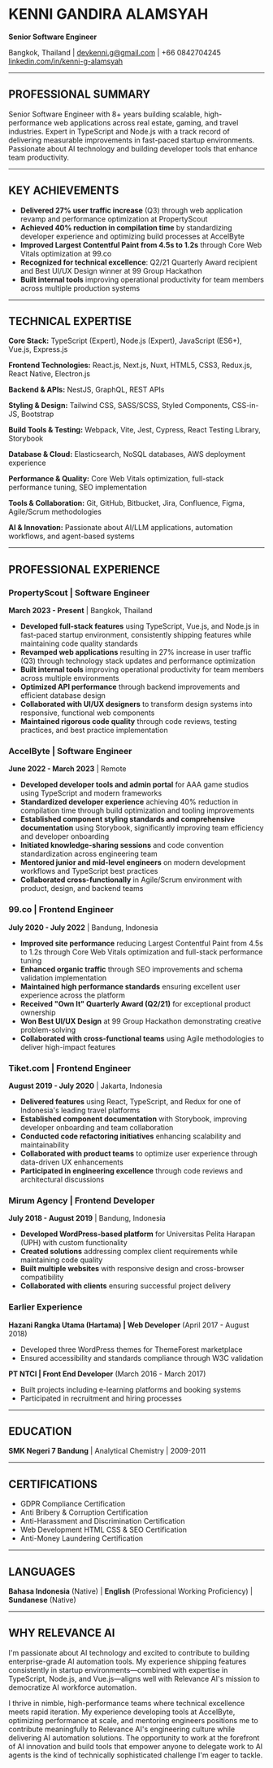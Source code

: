 # KENNI GANDIRA ALAMSYAH
**Senior Software Engineer**

Bangkok, Thailand | devkenni.g@gmail.com | +66 0842704245
[linkedin.com/in/kenni-g-alamsyah](https://www.linkedin.com/in/kenni-g-alamsyah)

---

## PROFESSIONAL SUMMARY

Senior Software Engineer with 8+ years building scalable, high-performance web applications across real estate, gaming, and travel industries. Expert in TypeScript and Node.js with a track record of delivering measurable improvements in fast-paced startup environments. Passionate about AI technology and building developer tools that enhance team productivity.

---

## KEY ACHIEVEMENTS

- **Delivered 27% user traffic increase** (Q3) through web application revamp and performance optimization at PropertyScout
- **Achieved 40% reduction in compilation time** by standardizing developer experience and optimizing build processes at AccelByte
- **Improved Largest Contentful Paint from 4.5s to 1.2s** through Core Web Vitals optimization at 99.co
- **Recognized for technical excellence**: Q2/21 Quarterly Award recipient and Best UI/UX Design winner at 99 Group Hackathon
- **Built internal tools** improving operational productivity for team members across multiple production systems

---

## TECHNICAL EXPERTISE

**Core Stack:** TypeScript (Expert), Node.js (Expert), JavaScript (ES6+), Vue.js, Express.js

**Frontend Technologies:** React.js, Next.js, Nuxt, HTML5, CSS3, Redux.js, React Native, Electron.js

**Backend & APIs:** NestJS, GraphQL, REST APIs

**Styling & Design:** Tailwind CSS, SASS/SCSS, Styled Components, CSS-in-JS, Bootstrap

**Build Tools & Testing:** Webpack, Vite, Jest, Cypress, React Testing Library, Storybook

**Database & Cloud:** Elasticsearch, NoSQL databases, AWS deployment experience

**Performance & Quality:** Core Web Vitals optimization, full-stack performance tuning, SEO implementation

**Tools & Collaboration:** Git, GitHub, Bitbucket, Jira, Confluence, Figma, Agile/Scrum methodologies

**AI & Innovation:** Passionate about AI/LLM applications, automation workflows, and agent-based systems

---

## PROFESSIONAL EXPERIENCE

### PropertyScout | Software Engineer
**March 2023 - Present** | Bangkok, Thailand

- **Developed full-stack features** using TypeScript, Vue.js, and Node.js in fast-paced startup environment, consistently shipping features while maintaining code quality standards
- **Revamped web applications** resulting in 27% increase in user traffic (Q3) through technology stack updates and performance optimization
- **Built internal tools** improving operational productivity for team members across multiple environments
- **Optimized API performance** through backend improvements and efficient database design
- **Collaborated with UI/UX designers** to transform design systems into responsive, functional web components
- **Maintained rigorous code quality** through code reviews, testing practices, and best practice implementation

### AccelByte | Software Engineer
**June 2022 - March 2023** | Remote

- **Developed developer tools and admin portal** for AAA game studios using TypeScript and modern frameworks
- **Standardized developer experience** achieving 40% reduction in compilation time through build optimization and tooling improvements
- **Established component styling standards and comprehensive documentation** using Storybook, significantly improving team efficiency and developer onboarding
- **Initiated knowledge-sharing sessions** and code convention standardization across engineering team
- **Mentored junior and mid-level engineers** on modern development workflows and TypeScript best practices
- **Collaborated cross-functionally** in Agile/Scrum environment with product, design, and backend teams

### 99.co | Frontend Engineer
**July 2020 - July 2022** | Bandung, Indonesia

- **Improved site performance** reducing Largest Contentful Paint from 4.5s to 1.2s through Core Web Vitals optimization and full-stack performance tuning
- **Enhanced organic traffic** through SEO improvements and schema validation implementation
- **Maintained high performance standards** ensuring excellent user experience across the platform
- **Received "Own It" Quarterly Award (Q2/21)** for exceptional product ownership
- **Won Best UI/UX Design** at 99 Group Hackathon demonstrating creative problem-solving
- **Collaborated with cross-functional teams** using Agile methodologies to deliver high-impact features

### Tiket.com | Frontend Engineer
**August 2019 - July 2020** | Jakarta, Indonesia

- **Delivered features** using React, TypeScript, and Redux for one of Indonesia's leading travel platforms
- **Established component documentation** with Storybook, improving developer onboarding and team collaboration
- **Conducted code refactoring initiatives** enhancing scalability and maintainability
- **Collaborated with product teams** to optimize user experience through data-driven UX enhancements
- **Participated in engineering excellence** through code reviews and architectural discussions

### Mirum Agency | Frontend Developer
**July 2018 - August 2019** | Bandung, Indonesia

- **Developed WordPress-based platform** for Universitas Pelita Harapan (UPH) with custom functionality
- **Created solutions** addressing complex client requirements while maintaining code quality
- **Built multiple websites** with responsive design and cross-browser compatibility
- **Collaborated with clients** ensuring successful project delivery

### Earlier Experience

**Hazani Rangka Utama (Hartama) | Web Developer** (April 2017 - August 2018)
- Developed three WordPress themes for ThemeForest marketplace
- Ensured accessibility and standards compliance through W3C validation

**PT NTCI | Front End Developer** (March 2016 - March 2017)
- Built projects including e-learning platforms and booking systems
- Participated in recruitment and hiring processes

---

## EDUCATION

**SMK Negeri 7 Bandung** | Analytical Chemistry | 2009-2011

---

## CERTIFICATIONS

- GDPR Compliance Certification
- Anti Bribery & Corruption Certification
- Anti-Harassment and Discrimination Certification
- Web Development HTML CSS & SEO Certification
- Anti-Money Laundering Certification

---

## LANGUAGES

**Bahasa Indonesia** (Native) | **English** (Professional Working Proficiency) | **Sundanese** (Native)

---

## WHY RELEVANCE AI

I'm passionate about AI technology and excited to contribute to building enterprise-grade AI automation tools. My experience shipping features consistently in startup environments—combined with expertise in TypeScript, Node.js, and Vue.js—aligns well with Relevance AI's mission to democratize AI workforce automation.

I thrive in nimble, high-performance teams where technical excellence meets rapid iteration. My experience developing tools at AccelByte, optimizing performance at scale, and mentoring engineers positions me to contribute meaningfully to Relevance AI's engineering culture while delivering AI automation solutions. The opportunity to work at the forefront of AI innovation and build tools that empower anyone to delegate work to AI agents is the kind of technically sophisticated challenge I'm eager to tackle.
